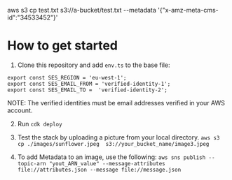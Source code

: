 aws s3 cp test.txt s3://a-bucket/test.txt --metadata '{"x-amz-meta-cms-id":"34533452"}'


# How to get started

1. Clone this repository and add `env.ts` to the base file:
```
export const SES_REGION = 'eu-west-1';
export const SES_EMAIL_FROM = 'verified-identity-1'; 
export const SES_EMAIL_TO =  'verified-identity-2'; 
```
NOTE: The verified identities must be email addresses verified in your AWS account.

2. Run `cdk deploy`

3. Test the stack by uploading a picture from your local directory. 
```aws s3 cp ./images/sunflower.jpeg  s3://your_bucket_name/image3.jpeg```

4. To add Metadata to an image, use the following:
```aws sns publish --topic-arn "yout_ARN_value" --message-attributes file://attributes.json --message file://message.json```
